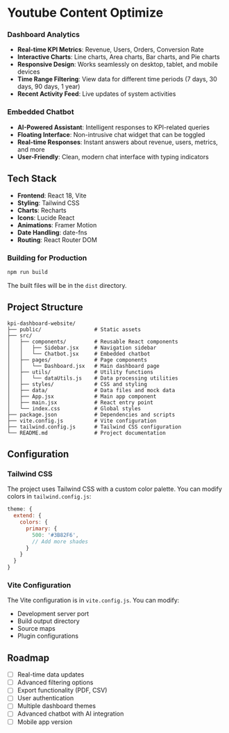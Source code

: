 # Youtube Content Optimize

### Dashboard Analytics
- **Real-time KPI Metrics**: Revenue, Users, Orders, Conversion Rate
- **Interactive Charts**: Line charts, Area charts, Bar charts, and Pie charts
- **Responsive Design**: Works seamlessly on desktop, tablet, and mobile devices
- **Time Range Filtering**: View data for different time periods (7 days, 30 days, 90 days, 1 year)
- **Recent Activity Feed**: Live updates of system activities

### Embedded Chatbot
- **AI-Powered Assistant**: Intelligent responses to KPI-related queries
- **Floating Interface**: Non-intrusive chat widget that can be toggled
- **Real-time Responses**: Instant answers about revenue, users, metrics, and more
- **User-Friendly**: Clean, modern chat interface with typing indicators

## Tech Stack

- **Frontend**: React 18, Vite
- **Styling**: Tailwind CSS
- **Charts**: Recharts
- **Icons**: Lucide React
- **Animations**: Framer Motion
- **Date Handling**: date-fns
- **Routing**: React Router DOM


### Building for Production

```bash
npm run build
```

The built files will be in the `dist` directory.

## Project Structure

```
kpi-dashboard-website/
├── public/                 # Static assets
├── src/
│   ├── components/         # Reusable React components
│   │   ├── Sidebar.jsx     # Navigation sidebar
│   │   └── Chatbot.jsx     # Embedded chatbot
│   ├── pages/              # Page components
│   │   └── Dashboard.jsx   # Main dashboard page
│   ├── utils/              # Utility functions
│   │   └── dataUtils.js    # Data processing utilities
│   ├── styles/             # CSS and styling
│   ├── data/               # Data files and mock data
│   ├── App.jsx             # Main app component
│   ├── main.jsx            # React entry point
│   └── index.css           # Global styles
├── package.json            # Dependencies and scripts
├── vite.config.js          # Vite configuration
├── tailwind.config.js      # Tailwind CSS configuration
└── README.md               # Project documentation
```

## Configuration

### Tailwind CSS

The project uses Tailwind CSS with a custom color palette. You can modify colors in `tailwind.config.js`:

```javascript
theme: {
  extend: {
    colors: {
      primary: {
        500: '#3B82F6',
        // Add more shades
      }
    }
  }
}
```

### Vite Configuration

The Vite configuration is in `vite.config.js`. You can modify:
- Development server port
- Build output directory
- Source maps
- Plugin configurations

## Roadmap

- [ ] Real-time data updates
- [ ] Advanced filtering options
- [ ] Export functionality (PDF, CSV)
- [ ] User authentication
- [ ] Multiple dashboard themes
- [ ] Advanced chatbot with AI integration
- [ ] Mobile app version 
